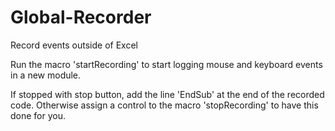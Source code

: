 Global-Recorder
===============

Record events outside of Excel

Run the macro 'startRecording' to start logging mouse and keyboard events in a new module.

If stopped with stop button, add the line 'EndSub' at the end of the recorded code. Otherwise assign a control to the macro 'stopRecording' to have this done for you.
